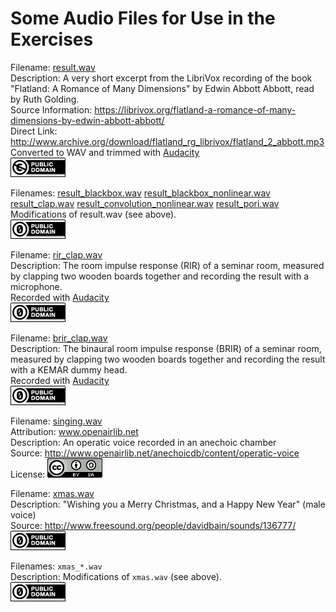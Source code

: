 Some Audio Files for Use in the Exercises
=========================================

Filename: [result.wav](result.wav)  
Description: A very short excerpt from the LibriVox recording of the book
  "Flatland: A Romance of Many Dimensions" by Edwin Abbott Abbott,
  read by Ruth Golding.  
Source Information: https://librivox.org/flatland-a-romance-of-many-dimensions-by-edwin-abbott-abbott/  
Direct Link: http://www.archive.org/download/flatland_rg_librivox/flatland_2_abbott.mp3  
Converted to WAV and trimmed with [Audacity][]  
![Public Domain](publicdomain.png)

Filenames:
[result_blackbox.wav](result_blackbox.wav)
[result_blackbox_nonlinear.wav](result_blackbox_nonlinear.wav)
[result_clap.wav](result_clap.wav)
[result_convolution_nonlinear.wav](result_convolution_nonlinear.wav)
[result_pori.wav](result_pori.wav)  
Modifications of result.wav (see above).  
[![CC0 1.0 Public Domain Dedication](cc-zero.png)][CC0 1.0]


Filename: [rir_clap.wav](rir_clap.wav)  
Description: The room impulse response (RIR) of a seminar room, measured by
  clapping two wooden boards together and recording the result with a
  microphone.  
  Recorded with [Audacity][]  
[![CC0 1.0 Public Domain Dedication](cc-zero.png)][CC0 1.0]

Filename: [brir_clap.wav](brir_clap.wav)  
Description: The binaural room impulse response (BRIR) of a seminar room,
  measured by clapping two wooden boards together and recording the result with
  a KEMAR dummy head.  
  Recorded with [Audacity][]  
[![CC0 1.0 Public Domain Dedication](cc-zero.png)][CC0 1.0]


Filename: [singing.wav](singing.wav)  
Attribution: www.openairlib.net  
Description: An operatic voice recorded in an anechoic chamber  
Source: http://www.openairlib.net/anechoicdb/content/operatic-voice  
License: [![Creative Commons Attribution-ShareAlike](by-sa.png)][CC BY-SA 3.0]


Filename: [xmas.wav](xmas.wav)  
Description: "Wishing you a Merry Christmas, and a Happy New Year" (male voice)  
Source: http://www.freesound.org/people/davidbain/sounds/136777/  
[![CC0 1.0 Public Domain Dedication](cc-zero.png)][CC0 1.0]

Filenames: `xmas_*.wav`  
Description: Modifications of `xmas.wav` (see above).  
[![CC0 1.0 Public Domain Dedication](cc-zero.png)][CC0 1.0]

[Audacity]: http://audacityteam.org/
[CC0 1.0]: http://creativecommons.org/publicdomain/zero/1.0/
[CC BY-SA 3.0]: http://creativecommons.org/licenses/by-sa/3.0/
